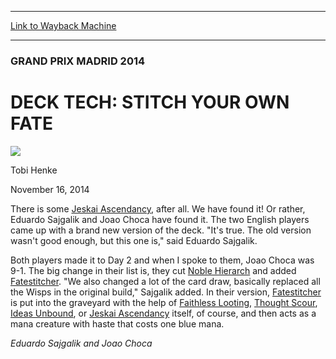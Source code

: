 
---
[Link to Wayback Machine](https://web.archive.org/web/20141119013901/http://magic.wizards.com/en/events/coverage/gpmad14/deck-tech-stitch-your-own-fate-2014-11-16)

[_metadata_:description]:- "There is some Jeskai Ascendancy, after all. We have found it! Or rather, Eduardo Sajgalik and Joao Choca have found it. The two English players came up with a brand new version of the deck. `It's true. The old version wasn't good enough, but this one is,` said Eduardo Sajgalik."
[_metadata_:generator]:- "Drupal 7 (http://drupal.org)"
[_metadata_:node]:- "313591"
[_metadata_:publish_date]:- "2014-11-16"
[_metadata_:source]:- "div-main"
[_metadata_:title]:- "DECK TECH: STITCH YOUR OWN FATE"
[_metadata_:wayback_capture_timestamp]:- "2014-11-19 01:39:01"
[_metadata_:wayback_raw_url]:- "https://web.archive.org/web/20141119013901id_/http://magic.wizards.com/en/events/coverage/gpmad14/deck-tech-stitch-your-own-fate-2014-11-16"
[_metadata_:wayback_url]:- "http://magic.wizards.com/en/events/coverage/gpmad14/deck-tech-stitch-your-own-fate-2014-11-16"
---





### GRAND PRIX MADRID 2014


DECK TECH: STITCH YOUR OWN FATE
===============================



![](https://media.magic.wizards.com/styles/auth_small/public/images/person/henke_author.jpg)

Tobi Henke




November 16, 2014
 











 There is some [Jeskai Ascendancy](http://gatherer.wizards.com/Pages/Card/Details.aspx?name=Jeskai+Ascendancy), after all. We have found it! Or rather, Eduardo Sajgalik and Joao Choca have found it. The two English players came up with a brand new version of the deck. "It's true. The old version wasn't good enough, but this one is," said Eduardo Sajgalik.




 Both players made it to Day 2 and when I spoke to them, Joao Choca was 9-1. The big change in their list is, they cut [Noble Hierarch](http://gatherer.wizards.com/Pages/Card/Details.aspx?name=Noble+Hierarch) and added [Fatestitcher](http://gatherer.wizards.com/Pages/Card/Details.aspx?name=Fatestitcher). "We also changed a lot of the card draw, basically replaced all the Wisps in the original build," Sajgalik added. In their version, [Fatestitcher](http://gatherer.wizards.com/Pages/Card/Details.aspx?name=Fatestitcher) is put into the graveyard with the help of [Faithless Looting](http://gatherer.wizards.com/Pages/Card/Details.aspx?name=Faithless+Looting), [Thought Scour](http://gatherer.wizards.com/Pages/Card/Details.aspx?name=Thought+Scour), [Ideas Unbound](http://gatherer.wizards.com/Pages/Card/Details.aspx?name=Ideas+Unbound), or [Jeskai Ascendancy](http://gatherer.wizards.com/Pages/Card/Details.aspx?name=Jeskai+Ascendancy) itself, of course, and then acts as a mana creature with haste that costs one blue mana.





*Eduardo Sajgalik and Joao Choca*




  






 
 




  







